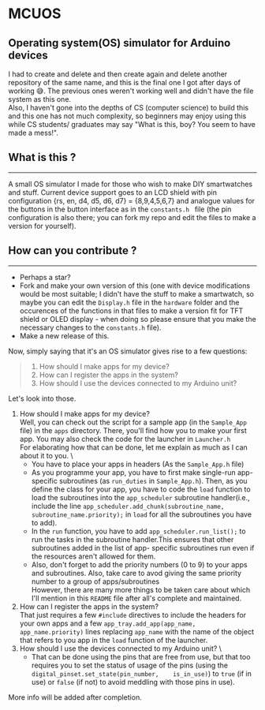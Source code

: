 # MCUOS
Operating system(OS) simulator for Arduino devices
--------

I had to create and delete and then create again and delete another repository of the same name, and this is the final one I got after days of working 😅. The previous ones weren't working well and didn't have the file system as this one. \
Also, I haven't gone into the depths of CS (computer science) to build this and this one has not much complexity, so beginners may enjoy using this while CS students/ graduates may say "What is this, boy? You seem to have made a mess!".

## What is this ?
----
A small OS simulator I made for those who wish to make DIY smartwatches and stuff. Current device support goes to an LCD shield with pin configuration {rs, en, d4, d5, d6, d7} = {8,9,4,5,6,7} and analogue values for the buttons in the button interface as in the `constants.h ` file (the pin configuration is also there; you can fork my repo and edit the files to make a version for yourself).

## How can you contribute ?
----
* Perhaps a star?
* Fork and make your own version of this (one with device modifications would be most suitable; I didn't have the stuff to make a smartwatch, so maybe you can edit the `Display.h` file in the `hardware` folder and the occurences of the functions in that files to make a version fit for  TFT shield or OLED display - when doing so please ensure that you make the necessary changes to the `constants.h` file). 
* Make a new release of this.

Now, simply saying that it's an OS simulator gives rise to a few questions:
> 1. How should I make apps for my device?
> 2. How can I register the apps in the system?
> 3. How should I use the devices connected to my Arduino unit?

Let's look into those.

1.  How should I make apps for my device? \
    Well, you can check out the script for a sample app (in the `Sample_App` file) in the `apps` directory. There, you'll find how you to make your first app. You may also check     the code for the launcher in `Launcher.h` \
    For elaborating how that can be done, let me explain as much as I can about it to you. \
    * You have to place your apps in headers (As the `Sample_App.h` file)
    * As you programme your app, you have to first make single-run app-specific subroutines (as `run_duties` in `Sample_App.h`). Then, as you define the class for your app, you       have to code the `load` function to load the subroutines into the `app_scheduler` subroutine handler(i.e., include the line `app_scheduler.add_chunk(subroutine_name,             subroutine_name.priority);` in `load` for all the subroutines you have to add).
    * In the `run` function, you have to add `app_scheduler.run_list();` to run the tasks in the subroutine handler.This ensures that other subroutines added in the list of app-       specific subroutines run even if the resources aren't allowed for them.
    * Also, don't forget to add the priority numbers (0 to 9) to your apps and subroutines. Also, take care to avod giving the same priority number to a group of apps/subroutines \
     However, there are many more things to be taken care about which I'll mention in this `README` file after all's complete and maintained.
2.  How can I register the apps in the system? \
    That just requires a few `#include` directives to include the headers for your own apps and a few `app_tray.add_app(app_name, app_name.priority)` lines replacing `app_name`     with the name of the object that refers to you app in the `load` function of the launcher.
3.  How should I use the devices connected to my Arduino unit? \
    * That can be done using the pins that are free from use, but that too requires you to set the status of usage of the pins (using the `digital_pinset.set_state(pin_number,    is_in_use)`) to `true` (if in use) or `false` (if not) to avoid meddling with those pins in use).

More info will be added after completion. 
